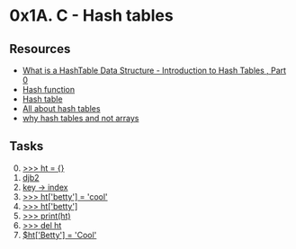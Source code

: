 # 0x1A. C - Hash tables

## Resources

- [What is a HashTable Data Structure - Introduction to Hash Tables , Part 0](https://www.youtube.com/watch?v=MfhjkfocRR0)
- [Hash function](https://en.wikipedia.org/wiki/Hash_function)
- [Hash table](https://en.wikipedia.org/wiki/Hash_table)
- [All about hash tables](https://www.digitalocean.com/community/tutorials/hash-table-in-c-plus-plus)
- [why hash tables and not arrays](https://stackoverflow.com/questions/31930046/what-is-a-hash-table-and-how-do-you-make-it-in-c)

## Tasks

0. [>>> ht = {}](./0-hash_table_create.c)
1. [djb2](./1-djb2.c)
2. [key -> index](./2-key_index.c)
3. [>>> ht['betty'] = 'cool'](./3-hash_table_set.c)
4. [>>> ht['betty']](./4-hash_table_get.c)
5. [>>> print(ht)](./5-hash_table_print.c)
6. [>>> del ht](./6-hash_table_delete.c)
7. [$ht['Betty'] = 'Cool'](./100-sorted_hash_table.c)

